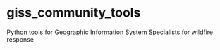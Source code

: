 # giss_community_tools
Python tools for Geographic Information System Specialists for wildfire response
